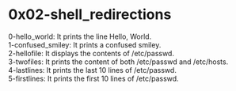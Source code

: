# 0x02-shell_redirections
0-hello_world: It prints the line Hello, World.  
1-confused_smiley: It prints a confused smiley.  
2-hellofile: It displays the contents of /etc/passwd.  
3-twofiles: It prints the content of both /etc/passwd and /etc/hosts.  
4-lastlines: It prints the last 10 lines of /etc/passwd.  
5-firstlines: It prints the first 10 lines of /etc/passwd.  
